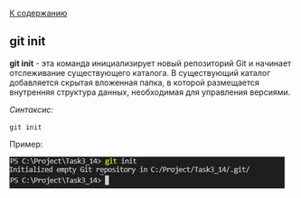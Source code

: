 [К содержанию](./readme.md)
## git init
**git init** - эта команда инициализирует новый репозиторий Git и начинает отслеживание существующего каталога. В существующий каталог добавляется скрытая вложенная папка, в которой размещается внутренняя структура данных, необходимая для управления версиями.

_Синтаксис:_
```
git init
```

Пример:

![git init.png](./assets/git%20init.png)
